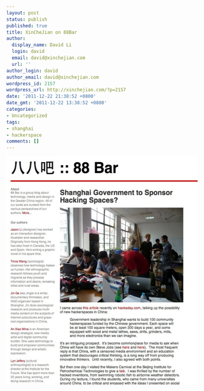 ```yaml
---
layout: post
status: publish
published: true
title: XinCheJian on 88Bar
author:
  display_name: David Li
  login: david
  email: david@xinchejian.com
  url: ''
author_login: david
author_email: david@xinchejian.com
wordpress_id: 2157
wordpress_url: http://xinchejian.com/?p=2157
date: '2011-12-22 21:38:52 +0800'
date_gmt: '2011-12-22 13:38:52 +0800'
categories:
- Uncategorized
tags:
- shanghai
- hackerspace
comments: []
---
```

<p><a href="http://www.88-bar.com/2011/12/shanghai-government-to-sponsor-hacking-spaces/" target="_blank"><img style="display:block; margin-left:auto; margin-right:auto;" src="/uploads/2011/12/untitled2.jpg" alt="Untitled" title="untitled.jpg" border="0" width="514" height="600" /></a></p>
